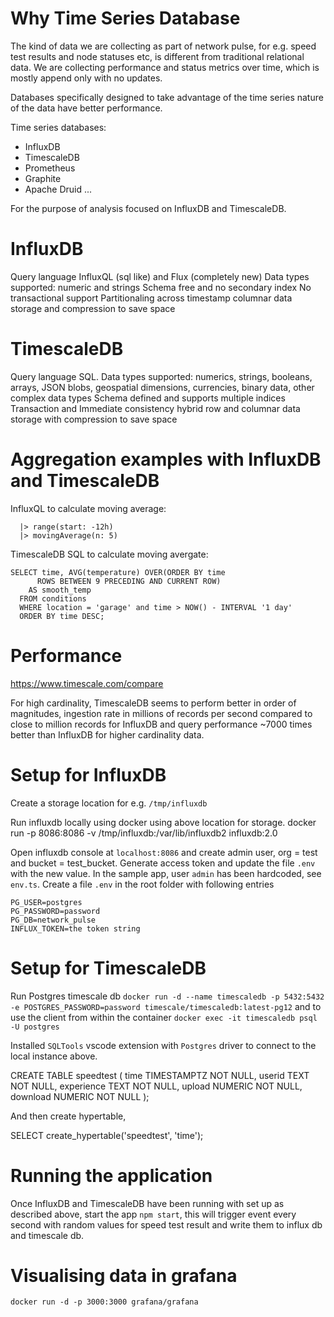# Why Time Series Database

The kind of data we are collecting as  part of network pulse, for e.g. speed test results and node statuses etc, is different from traditional relational data. We are collecting performance and status metrics over time, which is mostly append only with no updates. 

Databases specifically designed to take advantage of the time series nature of the data have better performance. 

Time series databases:
- InfluxDB
- TimescaleDB
- Prometheus
- Graphite
- Apache Druid
...

For the purpose of analysis focused on InfluxDB and TimescaleDB.

# InfluxDB

Query language InfluxQL (sql like) and Flux (completely new)
Data types supported: numeric and strings
Schema free and no secondary index
No transactional support
Partitionaling across timestamp
columnar data storage and compression to save space

# TimescaleDB

Query language SQL.
Data types supported: numerics, strings, booleans, arrays, JSON blobs, geospatial dimensions, currencies, binary data, other complex data types
Schema defined and supports multiple indices
Transaction and Immediate consistency
hybrid row and columnar data storage with compression to save space

# Aggregation examples with InfluxDB and TimescaleDB

InfluxQL to calculate moving average:
```from(bucket: "example-bucket"):
  |> range(start: -12h)
  |> movingAverage(n: 5)
  ```

TimescaleDB SQL to calculate moving avergate:

``` 
SELECT time, AVG(temperature) OVER(ORDER BY time
      ROWS BETWEEN 9 PRECEDING AND CURRENT ROW)
    AS smooth_temp
  FROM conditions
  WHERE location = 'garage' and time > NOW() - INTERVAL '1 day'
  ORDER BY time DESC;
  ```

# Performance 

https://www.timescale.com/compare

For high cardinality, TimescaleDB seems to perform better in order of magnitudes, ingestion rate in millions of records per second compared to close to million records for InfluxDB and query performance  ~7000 times better than InfluxDB for higher cardinality data.


# Setup for InfluxDB

Create a storage location for e.g.
`/tmp/influxdb`

Run influxdb locally using docker using above location for storage.
docker run -p 8086:8086 -v /tmp/influxdb:/var/lib/influxdb2 influxdb:2.0

Open influxdb console at `localhost:8086` and create admin user, org = test and bucket = test_bucket. Generate access token 
and update the file `.env` with the new value. In the sample app, user `admin` has been hardcoded, see `env.ts`. Create a file `.env` in the root folder with following entries
```
PG_USER=postgres
PG_PASSWORD=password
PG_DB=network_pulse
INFLUX_TOKEN=the token string
``` 

# Setup for TimescaleDB

Run Postgres timescale db
`docker run -d --name timescaledb -p 5432:5432 -e POSTGRES_PASSWORD=password timescale/timescaledb:latest-pg12`
and to use the client from within the container
`docker exec -it timescaledb psql -U postgres`

Installed `SQLTools` vscode extension with `Postgres` driver to connect to the local instance above.

CREATE TABLE speedtest (
    time        TIMESTAMPTZ       NOT NULL,
    userid      TEXT              NOT NULL,
    experience  TEXT              NOT NULL,
    upload      NUMERIC           NOT NULL,
    download    NUMERIC           NOT NULL
);

And then create hypertable,

SELECT create_hypertable('speedtest', 'time');

# Running the application

Once InfluxDB and TimescaleDB have been running with set up as described above, start the app `npm start`, this will trigger event every second
with random values for speed test result and write them to influx db and timescale db.

# Visualising data in grafana

`docker run -d -p 3000:3000 grafana/grafana`